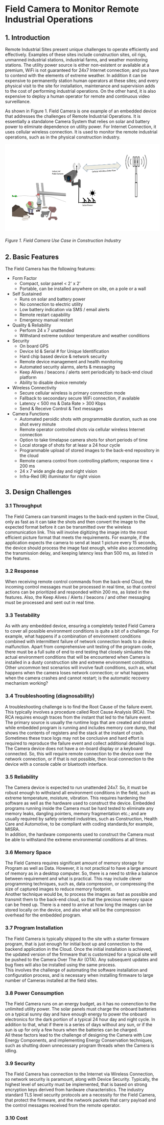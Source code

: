 # Field Camera to Monitor Remote Industrial Operations

## 1. Introduction

Remote Industrial Sites present unique challenges to operate efficiently and effectively. Examples of these sites include construction sites, oil rigs, unmanned industrial stations, industrial farms, and weather monitoring stations. The utility power source is either non-existent or available at a premium, WiFi is not guaranteed for 24x7 Internet connection; and you have to contend with the elements of extreme weather. In addition it can be expensive to permanently station human operators at these sites; and every physical visit to the site for installation, maintenance and supervision adds to the cost of performing industrial operations. On the other hand, it is also expensive to deploy a human operator for remote and continuous video surveillance.

As shown in Figure 1. Field Camera is one example of an embedded device that addresses the challenges of Remote Industrial Operations. It is essentially a standalone Camera System that relies on solar and battery power to eliminate dependence on utility power. For Internet Connection, it uses cellular wireless connection. It is used to monitor the remote industrial operations, such as in the physical construction industry.

![Field Camera](https://github.com/isjosan/embsys310/blob/master/assignment01/images/Field-camera.png)
###### Figure 1.  Field Camera Use Case in Construction Industry



## 2. Basic Features

The Field Camera has the following features:
* Form Factor
  * Compact, solar panel < 2' x 2'
  * Portable, can be installed anywhere on site, on a pole or a wall
* Self Sustained
  * Runs on solar and battery power
  * No connection to electric utility
  * Low battery indication via SMS / email alerts
  * Remote restart capability
  * Emergency manual restart
* Quality & Reliability
  * Perform 24 x 7 unattended
  * Withstand extreme outdoor temperature and weather conditions
* Security
  * On board GPS
  * Device Id & Serial # for Unique Identification
  * Hard chip based device & network security
  * Remote device management and health monitoring
  * Automated security alarms, alerts & messaging
  * Keep Alives / beacons / alerts sent periodically to back-end cloud platform
  * Ability to disable dveice remotely
* Wireless Connectivity
  * Secure cellular wireless is primary connection mode
  * Fallback to secoondary secure WiFi connection, if available
  * Latency < 500 ms & Data Rate > 300 Kbps
  * Send & Receive Control & Text messages
* Camera Functions
  * Automated peroidic shots with programmable duration, such as one shot every minute
  * Remote operator controlled shots via cellular wireless Internet connection
  * Option to take timelapse camera shots for short periods of time
  * Local storage of shots for at leasr a 24 hour cycle
  * Programmable upload of stored images to the back-end repository in the cloud
  * Remote camera control from controlling platform; response time < 200 ms
  * 24 x 7 wide angle day and night vision
  * Infra-Red (IR) illuminator for night vision

 ## 3. Design Challenges
 
 ### 3.1   Throughput
 
The Field Camera can transmit images to the back-end system in the Cloud, only as fast as it can take the shots and then convert the image to the expected format before it can be transmitted over the wireless communication link. This will involve digitizing the image into the most efficient picture format that meets the requirements. For example, if the application expects the camera to send at least 1 picture every 15 seconds, the device should process the image fast enough, while also accomodating the transmission delay, and keeping latency less than 500 ms, as listed in the features.  
 
 ### 3.2   Response
When receiving remote control commands from the back-end Cloud, the incoming control messages must be processed in real time, so that control actions can be prioritized and responded within 200 ms, as listed in the features.
Also, the Keep Alives / Alerts / beacons / and other messaging must be processed and sent out in real time.
 
 ### 3.3   Testability
As with any embedded device, ensuring a completely tested Field Camera to cover all possible environment conditions is quite a bit of a challenge. For example, what happens if a combination of environment conditions combined with intermittent failure of network connection leads to a device malfunction. Apart from comprehensive unit testing of the program code, there must be a full suite of end to end testing that closely simluates the actual environment conditions that will be encountered when Camera is installed in a dusty construction site and extreme environment conditions.  
Other uncommon test scenarios will involve fault conditions, such as, what happens when the camera loses network connection; or what happens when the camera crashes and cannot restart; is the automatic recovery mechanism working?
 
 ### 3.4   Troubleshooting (diagnosability)
 A troubleshooting challenge is to find the Root Cause of the failure event. This typically involves a procedure called Root Cause Analysis (RCA). The RCA requires enough traces from the instant that led to the failure event. The primary source is usually the runtime logs that are created and stored while embedded program is running and includes memory core dump, that shows the contents of registers and the stack at the instant of crash. Sometimes these trace logs may not be conclusive and hard effort is required to reproduce the failure event and collect additional detailed logs.  
The Camera device does not have a on-board display or a keyboard connected. So, this will require remote connection to the device over the network connection, or if that is not possible, then local connection to the device with a console cable or bluetooth interface. 
 
 ### 3.5   Reliability
The Camera device is expected to run unattended 24x7. So, it must be robust enough to withstand all environment conditions in the field, such as extreme temperature, moisture, vibration. This requires hardening the software as well as the hardware used to construct the device. Embedded programs running inside the Camera must be hard tested to eliminate any memory leaks, dangling pointers, memory fragmentation etc.; and are usually required by safety oriented industries, such as Construction, Health Care and Automotive, to be compliant with coding standards,for example, MISRA.  
 In addition, the hardware components used to construct the Camera must be able to withstand the extreme environmental conditions at all times.
 
 ### 3.6   Memory Space
The Field Camera requires significant amount of memory storage for Program as well as Data. However, it is not practical to have a large amount of memory as in a desktop computer. So, there is a need to strike a balance between requirement and what is practical. This may include clever programming techniques, such as, data compression, or compressing the size of captured images to reduce memory footprint.  
Another technique would be, to process the images as fast as possible and transmit them to the back-end cloud, so that the precious memory space can be freed up. There is a need to arrive at how long the images can be stored locally on the device, and also what will be the compression overhead for the embedded program.

 ### 3.7   Program Installation
The Field Camera is typically shipped to the site with a starter firmware program, that is just enough for initial boot up and connection to the backend application in the Cloud. Once the initial installation is achieved, the updated version of the firmware that is customized for a typical site will be pushed to the Camera Over The Air (OTA). Any subsequent updates and bug fixes will also be installed using the same process.  
This involves the challenge of automating the software installation and configuration process, and is necessary when installing firmware to large number of Cameras installed at the field sites.
 
 ### 3.8   Power Consumption
 The Field Camera runs on an energy budget, as it has no conenction to the unlimited utility power. The solar panels must charge the onboard batteries on a typical sunny day and have enough energy to power the onboard electronics for the dark portion of a typical 24 hour day and night cycle. In addition to that, what if there is a series of days without any sun, or if the sun is up for only a few hours when the batteries can be charged.  
 All these factors lead to the challenge of designing the Camera with Low Energy Components, and implementing Energy Conservation techniques, such as shutting down unnecessary program threads when the Camera is idling.
 
 ### 3.9   Security
The Field Camera has connection to the Internet via Wireless Connection, so network security is paramount, along with Device Security. Typically, the highest level of security must be implemented, that is based on strong encryption keys derived from hardware characteristics. The industry standard TLS level security protocols are a necessity for the Field Camera, that protect the firmware, and the nwtwork packets that carry payload and the control messages received from the remote operator.
 
 ### 3.10  Cost
 
 
 
 


